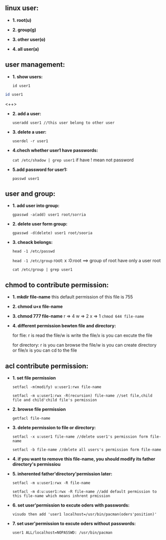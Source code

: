 ## linux user:

- **1. root(u)** 

- **2. group(g)** 

- **3. other user(o)** 

- **4. all user(a)** 

## user management:

- **1. show users:**

    `id user1`
```sh
id user1
```

<++>

- **2. add a user:**

    `useradd user1 //this user belong to other user`

- **3. delete a user:**

    `userdel -r user1`

- **4.chech whether user1 have passwords:**

    `cat /etc/shadow | grep user1`
        if have ! mean not password
  
- **5.add password for user1:**

    `passwd user1`

## user and group:

- **1. add user into group:**

    `gpasswd -a(add) user1 root/sorria`

- **2. delete user form group:**

    `gpasswd -d(delete) user1 root/sooria`

- **3. cheack belongs:**

    `head -1 /etc/passwd`

    `head -1 /etc/group`
        root: x :0:root ==> group of root have only a user root

    `cat /etc/group | grep user1`

## chmod to contribute permission:
 
- **1. mkdir file-name** this default permission of this file is 755

- **2. chmod u+x file-name** 

- **3. chmod 777 file-name**
    r => 4  w => 2  x => 1
    `chmod 644 file-name`  

- **4. different permission bewten file and directory:**

    for flie: r is read the file/w is write the file/x is you can excute the file

    for directory: r is you can browse the file/w is you can create directory or file/x is you can cd to the file 

## acl contribute permission:

- **1. set file permission** 

    `setfacl -m(modify) u:user1:rwx file-name` 
    
    `setfacl -m u:user1:rwx -R(recursion) file-name //set file,child file and child'child file's permission`  

- **2. browse file permission** 

    `getfacl file-name`   

- **3. delete permission to file or directory:** 

    `setfacl -x u:user1 file-name //delete user1's permission form file-name`

    `setfacl -b file-name //delete all users's permission form file-name` 

- **4. if you want to remove this file-name, you should modify its father directory's permissiou**    

- **5. inherented father'directory'permission later:** 

    `setfacl -m u:user1:rwx -R file-name` 

    `setfacl -m d:u:user1:rwx -R file-name //add default permission to this file-name which means inhrent prmission`    

- **6. set user'permission to excute oders with passwords:** 

    `visudo then add 'user1 localhost=/usr/bin/pacman(oders'position)'` 

- **7. set user'permission to excute oders without passwords:** 

    `user1 ALL/localhost=NOPASSWD: /usr/bin/pacman` 

 
